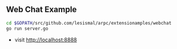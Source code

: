 ## Web Chat Example

```sh
cd $GOPATH/src/github.com/lesismal/arpc/extensionamples/webchat
go run server.go
```
- visit [http://localhost:8888](http://localhost:8888)
